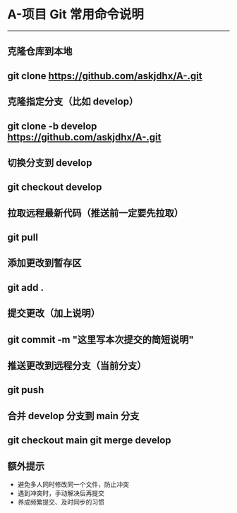 # A-项目 Git 常用命令说明
---
## 克隆仓库到本地
git clone https://github.com/askjdhx/A-.git
---
## 克隆指定分支（比如 develop）
git clone -b develop https://github.com/askjdhx/A-.git
---
## 切换分支到 develop
git checkout develop
---
## 拉取远程最新代码（推送前一定要先拉取）
git pull
---
## 添加更改到暂存区
git add .
---
## 提交更改（加上说明）
git commit -m "这里写本次提交的简短说明"
---
## 推送更改到远程分支（当前分支）
git push
---
## 合并 develop 分支到 main 分支
git checkout main
git merge develop
---
## 额外提示
- 避免多人同时修改同一个文件，防止冲突
- 遇到冲突时，手动解决后再提交
- 养成频繁提交、及时同步的习惯
